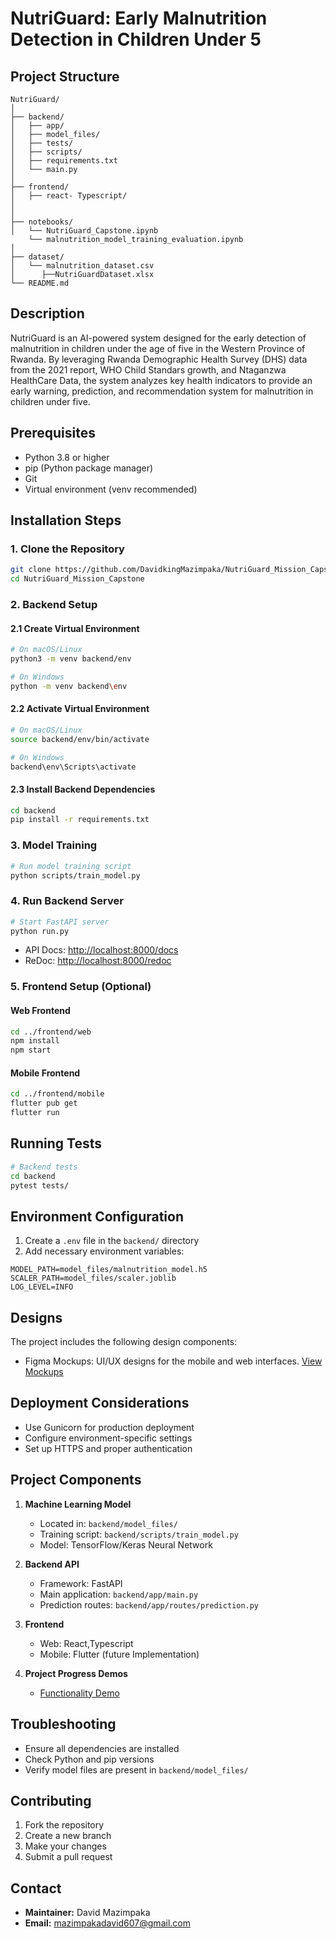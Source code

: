 # NutriGuard: Early Malnutrition Detection in Children Under 5

## Project Structure

```
NutriGuard/
│
├── backend/
│   ├── app/
│   ├── model_files/
│   ├── tests/
│   ├── scripts/
│   ├── requirements.txt
│   └── main.py
│
├── frontend/
│   ├── react- Typescript/
│
│
├── notebooks/
│   └── NutriGuard_Capstone.ipynb
    └── malnutrition_model_training_evaluation.ipynb
│
├── dataset/
│   └── malnutrition_dataset.csv
│      ├──NutriGuardDataset.xlsx
└── README.md
```

## Description

NutriGuard is an AI-powered system designed for the early detection of malnutrition in children under the age of five in the Western Province of Rwanda. By leveraging Rwanda Demographic Health Survey (DHS) data from the 2021 report, WHO Child Standars growth, and Ntaganzwa HealthCare Data, the system analyzes key health indicators to provide an early warning, prediction, and recommendation system for malnutrition in children under five.

## Prerequisites

- Python 3.8 or higher
- pip (Python package manager)
- Git
- Virtual environment (venv recommended)

## Installation Steps

### 1. Clone the Repository

```bash
git clone https://github.com/DavidkingMazimpaka/NutriGuard_Mission_Capstone.git
cd NutriGuard_Mission_Capstone
```

### 2. Backend Setup

#### 2.1 Create Virtual Environment

```bash
# On macOS/Linux
python3 -m venv backend/env

# On Windows
python -m venv backend\env
```

#### 2.2 Activate Virtual Environment

```bash
# On macOS/Linux
source backend/env/bin/activate

# On Windows
backend\env\Scripts\activate
```

#### 2.3 Install Backend Dependencies

```bash
cd backend
pip install -r requirements.txt
```

### 3. Model Training

```bash
# Run model training script
python scripts/train_model.py
```

### 4. Run Backend Server

```bash
# Start FastAPI server
python run.py
```

- API Docs: <http://localhost:8000/docs>
- ReDoc: <http://localhost:8000/redoc>

### 5. Frontend Setup (Optional)

#### Web Frontend

```bash
cd ../frontend/web
npm install
npm start
```

#### Mobile Frontend

```bash
cd ../frontend/mobile
flutter pub get
flutter run
```

## Running Tests

```bash
# Backend tests
cd backend
pytest tests/
```

## Environment Configuration

1. Create a `.env` file in the `backend/` directory
2. Add necessary environment variables:

```
MODEL_PATH=model_files/malnutrition_model.h5
SCALER_PATH=model_files/scaler.joblib
LOG_LEVEL=INFO
```

## Designs

The project includes the following design components:

- Figma Mockups: UI/UX designs for the mobile and web interfaces. [View Mockups](https://www.figma.com/proto/jgtbH2Xs0YMXiesIClfGWi/NutriGuard?node-id=0-1&t=9lzvu1IxIhSQkn9T-1)

## Deployment Considerations

- Use Gunicorn for production deployment
- Configure environment-specific settings
- Set up HTTPS and proper authentication

## Project Components

1. **Machine Learning Model**
   - Located in: `backend/model_files/`
   - Training script: `backend/scripts/train_model.py`
   - Model: TensorFlow/Keras Neural Network

2. **Backend API**
   - Framework: FastAPI
   - Main application: `backend/app/main.py`
   - Prediction routes: `backend/app/routes/prediction.py`

3. **Frontend**
   - Web: React,Typescript
   - Mobile: Flutter (future Implementation)
  
4. **Project Progress Demos**
   - [Functionality Demo](https://drive.google.com/file/d/1j27mbtcyg6wZhVPEq4LK6jY7bewx5QSI/view?usp=sharing)

## Troubleshooting

- Ensure all dependencies are installed
- Check Python and pip versions
- Verify model files are present in `backend/model_files/`

## Contributing

1. Fork the repository
2. Create a new branch
3. Make your changes
4. Submit a pull request

## Contact

- **Maintainer:** David Mazimpaka
- **Email:** <mazimpakadavid607@gmail.com>
